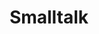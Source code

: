 ---
title: Smalltalk
contribution: 'Η Smalltalk είναι μια γλώσσα προγραμματισμού που χρησιμοποιεί αντικείμενα (objects) ως τα θεμελιώδη δομικά στοιχεία των προγραμμάτων. Τα αντικείμενα αυτά δημιουργούνται από πρότυπα που αποθηκεύονται σε κλάσεις και επικοινωνούν μεταξύ τους με την ανταλλαγή μηνυμάτων μέσω μιας εικονικής μηχανής. Ένας μικρός αριθμός αντικειμένων, που ονομάζονται πρωτότυπα, δεν μπορούν να επαναπροσδιοριστούν κατά τη διάρκεια της εκτέλεσης του προγράμματος και είναι ανεξάρτητα από το περιβάλλον της Smalltalk. Η γλώσσα υποστηρίζει διαδραστικό προγραμματισμό μέσω ενός ολοκληρωμένου περιβάλλοντος ανάπτυξης που χρησιμοποιεί reflection και late binding. Ωστόσο, υπάρχουν περιπτώσεις περιβαλλόντων εκτέλεσης της Smalltalk που στερούνται γραφικής διεπαφής χρήστη ή front-end.'
student: Νίκος Λιθαρής
id: Π2019083
categories:
  - demo
tags:
  - demo
---